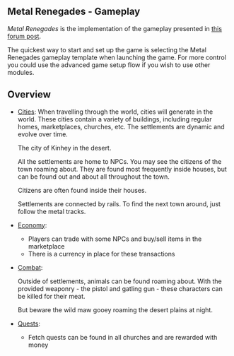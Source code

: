 ## Metal Renegades - Gameplay

_Metal Renegades_ is the implementation of the gameplay presented in [this forum post](https://forum.terasology.org/threads/metal-renegades-wild-west-meets-robots.1079/).

The quickest way to start and set up the game is selecting the Metal Renegades gameplay template when launching the game.
For more control you could use the advanced game setup flow if you wish to use other modules.

## Overview

- [Cities](player/world.md):
  When travelling through the world, cities will generate in the world. 
  These cities contain a variety of buildings, including regular homes, marketplaces, churches, etc.
  The settlements are dynamic and evolve over time.

  <fig src="/_media/city.png" alt="A city in the desert">The city of Kinhey in the desert.</fig> 

  All the settlements are home to NPCs.
  You may see the citizens of the town roaming about.
  They are found most frequently inside houses, but can be found out and about all throughout the town.

  <fig src="/_media/citizens.png" alt="Citizens are often found inside their houses">Citizens are often found inside their houses.</fig>

  Settlements are connected by rails.
  To find the next town around, just follow the metal tracks.

- [Economy](player/trade-and-markets.md):
   - Players can trade with some NPCs and buy/sell items in the marketplace
   - There is a currency in place for these transactions
   
- [Combat](player/combat.md):

  Outside of settlements, animals can be found roaming about. 
  With the provided weaponry - the pistol and gatling gun - these characters can be killed for their meat.

  But beware the wild maw gooey roaming the desert plains at night.

- [Quests](player/quests.md):
   - Fetch quests can be found in all churches and are rewarded with money
